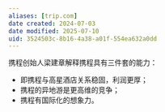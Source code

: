 ```yaml
---
aliases: [trip.com]
date created: 2024-07-03
date modified: 2025-07-10
uid: 3524503c-8b16-4a38-a01f-554ea632a0dd
---
```


携程创始人梁建章解释携程具有三件套的能力：

- 即携程与高星酒店关系稳固，利润更厚；
- 携程的异地游是更高维的竞争；
- 携程有国际化的想象力。

